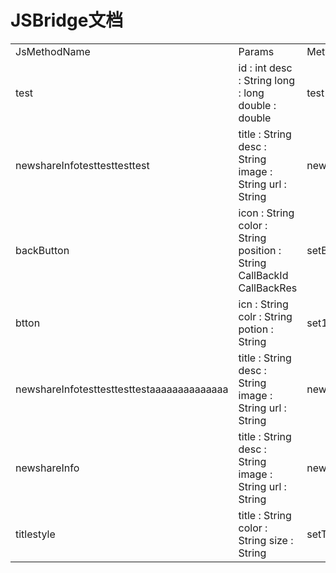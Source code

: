 # JSBridge文档 
<table><tr><td>JsMethodName</td><td style="width:500px" >Params</td><td>MethodName</td><td>JsPrivilege</td><td>StartVersion</td><td>EndVersion</td><td>Notes</td></tr><tr><td>test</td><td>id : int 
 desc : String 
 long : long 
 double : double 
 </td><td >test</td><td>legacy</td><td>--</td><td>--</td><td></td></tr><tr><td>newshareInfotesttesttesttest</td><td>title : String 
 desc : String 
 image : String 
 url : String 
 </td><td >newShareInfo</td><td>legacy</td><td>68500</td><td>68500</td><td></td></tr><tr><td>backButton</td><td>icon : String 
 color : String 
 position : String 
 CallBackId 
 CallBackRes 
 </td><td >setBackButtonStyle</td><td>protected</td><td>--</td><td>--</td><td> 68500 有参数变更  
 </td></tr><tr><td>btton</td><td>icn : String 
 colr : String 
 potion : String 
 </td><td >set11</td><td>protected</td><td>--</td><td>--</td><td></td></tr><tr><td>newshareInfotesttesttesttestaaaaaaaaaaaaaa</td><td>title : String 
 desc : String 
 image : String 
 url : String 
 </td><td >newShareInfo</td><td>legacy</td><td>--</td><td>--</td><td></td></tr><tr><td>newshareInfo</td><td>title : String 
 desc : String 
 image : String 
 url : String 
 </td><td >newShareInfo</td><td>legacy</td><td>--</td><td>68500</td><td> 68500 有权限变更  
 </td></tr><tr><td>titlestyle</td><td>title : String 
 color : String 
 size : String 
 </td><td >setTitleStyle</td><td>protected</td><td>--</td><td>--</td><td></td></tr></table>